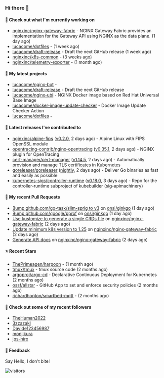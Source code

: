 ### Hi there 👋

#### 👷 Check out what I'm currently working on

- [nginxinc/nginx-gateway-fabric](https://github.com/nginxinc/nginx-gateway-fabric) - NGINX Gateway Fabric provides an implementation for the Gateway API using NGINX as the data plane. (1 day ago)
- [lucacome/dotfiles](https://github.com/lucacome/dotfiles) -  (1 week ago)
- [lucacome/draft-release](https://github.com/lucacome/draft-release) - Draft the next GitHub release (1 week ago)
- [nginxinc/k8s-common](https://github.com/nginxinc/k8s-common) -  (3 weeks ago)
- [nginxinc/telemetry-exporter](https://github.com/nginxinc/telemetry-exporter) -  (1 month ago)

#### 🌱 My latest projects

- [lucacome/nginx-bot](https://github.com/lucacome/nginx-bot) - 
- [lucacome/draft-release](https://github.com/lucacome/draft-release) - Draft the next GitHub release
- [lucacome/nginx-ubi](https://github.com/lucacome/nginx-ubi) - NGINX Docker image based on Red Hat Universal Base Image
- [lucacome/docker-image-update-checker](https://github.com/lucacome/docker-image-update-checker) - Docker Image Update Checker Action
- [lucacome/dotfiles](https://github.com/lucacome/dotfiles) - 

#### 🔭 Latest releases I've contributed to

- [nginxinc/alpine-fips](https://github.com/nginxinc/alpine-fips) ([v0.2.0](https://github.com/nginxinc/alpine-fips/releases/tag/v0.2.0), 2 days ago) - Alpine Linux with FIPS OpenSSL module
- [opentracing-contrib/nginx-opentracing](https://github.com/opentracing-contrib/nginx-opentracing) ([v0.35.1](https://github.com/opentracing-contrib/nginx-opentracing/releases/tag/v0.35.1), 2 days ago) - NGINX plugin for OpenTracing
- [cert-manager/cert-manager](https://github.com/cert-manager/cert-manager) ([v1.14.5](https://github.com/cert-manager/cert-manager/releases/tag/v1.14.5), 2 days ago) - Automatically provision and manage TLS certificates in Kubernetes
- [goreleaser/goreleaser](https://github.com/goreleaser/goreleaser) ([nightly](https://github.com/goreleaser/goreleaser/releases/tag/nightly), 2 days ago) - Deliver Go binaries as fast and easily as possible
- [kubernetes-sigs/controller-runtime](https://github.com/kubernetes-sigs/controller-runtime) ([v0.18.0](https://github.com/kubernetes-sigs/controller-runtime/releases/tag/v0.18.0), 3 days ago) - Repo for the controller-runtime subproject of kubebuilder (sig-apimachinery)

#### 🔨 My recent Pull Requests

- [Bump github.com/go-task/slim-sprig to v3](https://github.com/onsi/ginkgo/pull/1398) on [onsi/ginkgo](https://github.com/onsi/ginkgo) (1 day ago)
- [Bump github.com/google/pprof](https://github.com/onsi/ginkgo/pull/1396) on [onsi/ginkgo](https://github.com/onsi/ginkgo) (1 day ago)
- [Use kustomize to generate a single CRDs file](https://github.com/nginxinc/nginx-gateway-fabric/pull/1886) on [nginxinc/nginx-gateway-fabric](https://github.com/nginxinc/nginx-gateway-fabric) (2 days ago)
- [Update minimum k8s version to 1.25](https://github.com/nginxinc/nginx-gateway-fabric/pull/1885) on [nginxinc/nginx-gateway-fabric](https://github.com/nginxinc/nginx-gateway-fabric) (2 days ago)
- [Generate API docs](https://github.com/nginxinc/nginx-gateway-fabric/pull/1884) on [nginxinc/nginx-gateway-fabric](https://github.com/nginxinc/nginx-gateway-fabric) (2 days ago)

#### ⭐ Recent Stars

- [ThePrimeagen/harpoon](https://github.com/ThePrimeagen/harpoon) -  (1 month ago)
- [tmux/tmux](https://github.com/tmux/tmux) - tmux source code (2 months ago)
- [argoproj/argo-cd](https://github.com/argoproj/argo-cd) - Declarative Continuous Deployment for Kubernetes (2 months ago)
- [ossf/allstar](https://github.com/ossf/allstar) - GitHub App to set and enforce security policies (2 months ago)
- [richardhopton/smartbed-mqtt](https://github.com/richardhopton/smartbed-mqtt) -  (2 months ago)

#### 👯 Check out some of my recent followers

- [TheHuman2022](https://github.com/TheHuman2022)
- [3zzazakl](https://github.com/3zzazakl)
- [Davide123456987](https://github.com/Davide123456987)
- [monjikura](https://github.com/monjikura)
- [jps-hiro](https://github.com/jps-hiro)

#### 💬 Feedback

Say Hello, I don't bite!

![visitors](https://visitor-badge.laobi.icu/badge?page_id=lucacome.visitor-badge)
#

